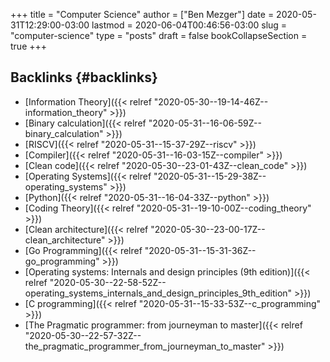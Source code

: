 +++
title = "Computer Science"
author = ["Ben Mezger"]
date = 2020-05-31T12:29:00-03:00
lastmod = 2020-06-04T00:46:56-03:00
slug = "computer-science"
type = "posts"
draft = false
bookCollapseSection = true
+++

## Backlinks {#backlinks}

- [Information Theory]({{< relref "2020-05-30--19-14-46Z--information_theory" >}})
- [Binary calculation]({{< relref "2020-05-31--16-06-59Z--binary_calculation" >}})
- [RISCV]({{< relref "2020-05-31--15-37-29Z--riscv" >}})
- [Compiler]({{< relref "2020-05-31--16-03-15Z--compiler" >}})
- [Clean code]({{< relref "2020-05-30--23-01-43Z--clean_code" >}})
- [Operating Systems]({{< relref "2020-05-31--15-29-38Z--operating_systems" >}})
- [Python]({{< relref "2020-05-31--16-04-33Z--python" >}})
- [Coding Theory]({{< relref "2020-05-31--19-10-00Z--coding_theory" >}})
- [Clean architecture]({{< relref "2020-05-30--23-00-17Z--clean_architecture" >}})
- [Go Programming]({{< relref "2020-05-31--15-31-36Z--go_programming" >}})
- [Operating systems: Internals and design principles (9th edition)]({{< relref "2020-05-30--22-58-52Z--operating_systems_internals_and_design_principles_9th_edition" >}})
- [C programming]({{< relref "2020-05-31--15-33-53Z--c_programming" >}})
- [The Pragmatic programmer: from journeyman to master]({{< relref "2020-05-30--22-57-32Z--the_pragmatic_programmer_from_journeyman_to_master" >}})
